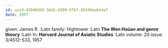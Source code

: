 ```yaml
---
id: uuid-439d0d58-3da5-4200-87bf-26346eabe4af
date: 1957
---
```


given: James R. :Latn
family: Hightower :Latn
**The Wen Hsüan and genre theory** :Latn
In: 
**Harvard Journal of Asiatic Studies** :Latn
volume: 20
issue: 3/4512-533, 1957